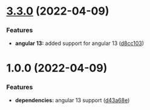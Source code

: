 # [3.3.0](https://github.com/nforceai/rxzu/compare/v3.2.4...v3.3.0) (2022-04-09)


### Features

* **angular 13:** added support for angular 13 ([d8cc103](https://github.com/nforceai/rxzu/commit/d8cc103502a5a3597baf76631042a7d903fda42f))

# 1.0.0 (2022-04-09)


### Features

* **dependencies:** angular 13 support ([d43a68e](https://github.com/nforceai/rxzu/commit/d43a68e42510c196a81fb006ffd6d4a2b298517c))
